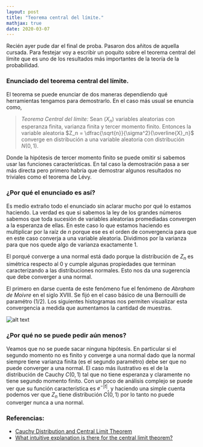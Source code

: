 ```yaml
---
layout: post
title: "Teorema central del límite."
mathjax: true
date: 2020-03-07
---
```



Recién ayer pude dar el final de proba. Pasaron dos añitos de aquella cursada. Para festejar voy a escribir un poquito sobre el teorema central del límite que es uno de los resultados más importantes de la teoría de la probabilidad.

### Enunciado del teorema central del límite.

El teorema se puede enunciar de dos maneras dependiendo qué herramientas tengamos para demostrarlo. En el caso más usual se enuncia como,
> *Teorema Central del límite:* Sean $(X_n)$ variables aleatorias con esperanza finita, varianza finita y tercer momento finito. Entonces la variable aleatoria $Z_n = \dfrac{\sqrt{n}}{\sigma^2}{\overline{X}_n}$ converge en distribución a una variable aleatoria con distribución $N(0,1)$.

Donde la hipótesis de tercer momento finito se puede omitir si sabemos usar las funciones características. En tal caso la demostración pasa a ser más directa pero primero habría que demostrar algunos resultados no triviales como el teorema de Lévy. 

### ¿Por qué el enunciado es así?
Es medio extraño todo el enunciado sin aclarar mucho por qué lo estamos haciendo. La verdad es que si sabemos la ley de los grandes números sabemos que toda sucesión de variables aleatorias promediadas convergen a la esperanza de ellas. En este caso lo que estamos haciendo es multiplicar por la raíz de $n$ porque ese es el orden de convergencia para que en este caso converja a una variable aleatoria. Dividimos por la varianza para que nos quede algo de varianza exactamente $1$. 

El porqué converge a una normal está dado porque la distribución de $Z_n$ es simétrica respecto al $0$ y cumple algunas propiedades que terminan caracterizando a las distribuciones normales. Esto nos da una sugerencia que debe converger a una normal.

El primero en darse cuenta de este fenómeno fue el fenómeno de _Abraham de Moivre_ en el siglo XVIII. Se fijó en el caso básico de una Bernouilli de paramétro $(1/2)$. Los siguientes histogramas nos permiten visualizar esta convergencia a medida que aumentamos la cantidad de muestras.

![alt text](https://i.stack.imgur.com/wPGzI.png "Logo Title Text 1")

### ¿Por qué no se puede pedir aún menos?
Veamos que no se puede sacar ninguna hipótesis. En particular si el segundo momento no es finito y converge a una normal dado que la normal siempre tiene varianza finita (es el segundo paramétro) debe ser que no puede converger a una normal. El caso más ilustrativo es el de la distribución de Cauchy $C(0,1)$ tal que no tiene esperanza y claramente no tiene segundo momento finito. Con un poco de análisis complejo se puede ver que su función característica es $e^{-|t|}$, y haciendo una simple cuenta podemos ver que $Z_n$ tiene distribución $C(0,1)$ por lo tanto no puede converger nunca a una normal.

### Referencias:
* [Cauchy Distribution and Central Limit Theorem](https://stats.stackexchange.com/questions/74268/cauchy-distribution-and-central-limit-theorem)
* [What intuitive explanation is there for the central limit theorem?](https://stats.stackexchange.com/questions/3734/what-intuitive-explanation-is-there-for-the-central-limit-theorem/3904#3904)

